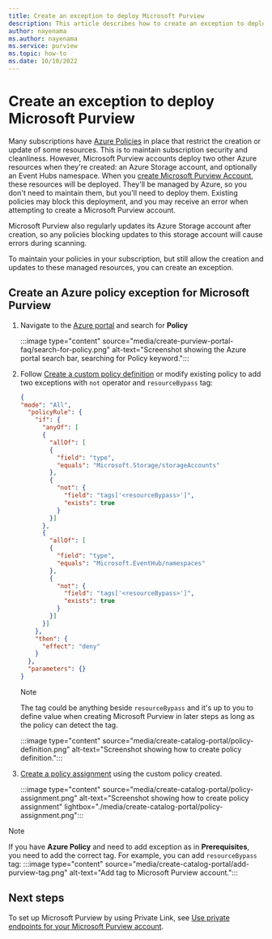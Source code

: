 ```yaml
---
title: Create an exception to deploy Microsoft Purview
description: This article describes how to create an exception to deploy Microsoft Purview while leaving existing Azure policies in place to maintain security.
author: nayenama
ms.author: nayenama
ms.service: purview
ms.topic: how-to
ms.date: 10/10/2022
---
```


# Create an exception to deploy Microsoft Purview

Many subscriptions have [Azure Policies](../governance/policy/overview.md) in place that restrict the creation or update of some resources. This is to maintain subscription security and cleanliness. However, Microsoft Purview accounts deploy two other Azure resources when they're created: an Azure Storage account, and optionally an Event Hubs namespace. When you [create Microsoft Purview Account](create-catalog-portal.md), these resources will be deployed. They'll be managed by Azure, so you don't need to maintain them, but you'll need to deploy them. Existing policies may block this deployment, and you may receive an error when attempting to create a Microsoft Purview account.

Microsoft Purview also regularly updates its Azure Storage account after creation, so any policies blocking updates to this storage account will cause errors during scanning.

To maintain your policies in your subscription, but still allow the creation and updates to these managed resources, you can create an exception.

## Create an Azure policy exception for Microsoft Purview

1. Navigate to the [Azure portal](https://portal.azure.com) and search for **Policy**

    :::image type="content" source="media/create-purview-portal-faq/search-for-policy.png" alt-text="Screenshot showing the Azure portal search bar, searching for Policy keyword.":::

1. Follow [Create a custom policy definition](../governance/policy/tutorials/create-custom-policy-definition.md) or modify existing policy to add two exceptions with `not` operator and `resourceBypass` tag:

    ```json
    {
    "mode": "All",
      "policyRule": {
        "if": {
          "anyOf": [
          {
            "allOf": [
            {
              "field": "type",
              "equals": "Microsoft.Storage/storageAccounts"
            },
            {
              "not": {
                "field": "tags['<resourceBypass>']",
                "exists": true
              }
            }]
          },
          {
            "allOf": [
            {
              "field": "type",
              "equals": "Microsoft.EventHub/namespaces"
            },
            {
              "not": {
                "field": "tags['<resourceBypass>']",
                "exists": true
              }
            }]
          }]
        },
        "then": {
          "effect": "deny"
        }
      },
      "parameters": {}
    }
    ```
  
    > [!Note]
    > The tag could be anything beside `resourceBypass` and it's up to you to define value when creating Microsoft Purview in later steps as long as the policy can detect the tag.

    :::image type="content" source="media/create-catalog-portal/policy-definition.png" alt-text="Screenshot showing how to create policy definition.":::

1. [Create a policy assignment](../governance/policy/assign-policy-portal.md) using the custom policy created.

    :::image type="content" source="media/create-catalog-portal/policy-assignment.png" alt-text="Screenshot showing how to create policy assignment" lightbox="./media/create-catalog-portal/policy-assignment.png":::

> [!Note] 
> If you have **Azure Policy** and need to add exception as in **Prerequisites**, you need to add the correct tag. For example, you can add `resourceBypass` tag:
> :::image type="content" source="media/create-catalog-portal/add-purview-tag.png" alt-text="Add tag to Microsoft Purview account.":::

## Next steps

To set up Microsoft Purview by using Private Link, see [Use private endpoints for your Microsoft Purview account](./catalog-private-link.md).
